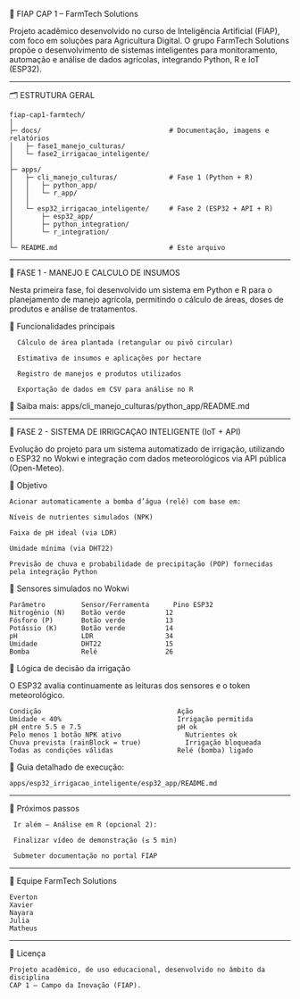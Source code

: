 🌾 FIAP CAP 1 – FarmTech Solutions

  Projeto acadêmico desenvolvido no curso de Inteligência Artificial (FIAP), com foco em soluções para Agricultura Digital.
  O grupo FarmTech Solutions propõe o desenvolvimento de sistemas inteligentes para monitoramento, automação e análise de dados agrícolas, integrando Python, R e IoT (ESP32).

___________________________________________________________________________
🗂 ESTRUTURA GERAL

    fiap-cap1-farmtech/
    │
    ├─ docs/                                # Documentação, imagens e relatórios
    │   ├─ fase1_manejo_culturas/
    │   └─ fase2_irrigacao_inteligente/
    │
    ├─ apps/
    │   ├─ cli_manejo_culturas/             # Fase 1 (Python + R)
    │   │   ├─ python_app/
    │   │   └─ r_app/
    │   │
    │   └─ esp32_irrigacao_inteligente/     # Fase 2 (ESP32 + API + R)
    │       ├─ esp32_app/
    │       ├─ python_integration/
    │       └─ r_integration/
    │
    └─ README.md                            # Este arquivo

___________________________________________________________________________
📘 FASE 1 - MANEJO E CALCULO DE INSUMOS

Nesta primeira fase, foi desenvolvido um sistema em Python e R para o planejamento de manejo agrícola, permitindo o cálculo de áreas, doses de produtos e análise de tratamentos.

🔹 Funcionalidades principais

      Cálculo de área plantada (retangular ou pivô circular)

      Estimativa de insumos e aplicações por hectare

      Registro de manejos e produtos utilizados

      Exportação de dados em CSV para análise no R

🔗 Saiba mais: apps/cli_manejo_culturas/python_app/README.md


___________________________________________________________________________
📘 FASE 2 - SISTEMA DE IRRIGCAÇAO INTELIGENTE (IoT + API)

Evolução do projeto para um sistema automatizado de irrigação, utilizando o ESP32 no Wokwi e integração com dados meteorológicos via API pública (Open-Meteo).

🎯 Objetivo

    Acionar automaticamente a bomba d’água (relé) com base em:

    Níveis de nutrientes simulados (NPK)

    Faixa de pH ideal (via LDR)

    Umidade mínima (via DHT22)

    Previsão de chuva e probabilidade de precipitação (POP) fornecidas pela integração Python

🔧 Sensores simulados no Wokwi

    Parâmetro	      Sensor/Ferramenta      Pino ESP32
    Nitrogênio (N)	  Botão verde          12
    Fósforo (P)	      Botão verde          13
    Potássio (K)      Botão verde          14
    pH                LDR                  34
    Umidade	          DHT22                15
    Bomba             Relé                 26

🔬 Lógica de decisão da irrigação

O ESP32 avalia continuamente as leituras dos sensores e o token meteorológico.

    Condição                                  Ação
    Umidade < 40%                             Irrigação permitida
    pH entre 5.5 e 7.5	                      pH ok
    Pelo menos 1 botão NPK ativo	            Nutrientes ok
    Chuva prevista (rainBlock = true)	        Irrigação bloqueada
    Todas as condições válidas	              Relé (bomba) ligado

🔗 Guia detalhado de execução:
    
    apps/esp32_irrigacao_inteligente/esp32_app/README.md


___________________________________________________________________________
🚀 Próximos passos

     Ir além – Análise em R (opcional 2):
     
     Finalizar vídeo de demonstração (≤ 5 min)

     Submeter documentação no portal FIAP

     
___________________________________________________________________________   
👥 Equipe FarmTech Solutions

    Everton
    Xavier	           
    Nayara	            
    Julia
    Matheus

___________________________________________________________________________
🧾 Licença

    Projeto acadêmico, de uso educacional, desenvolvido no âmbito da disciplina
    CAP 1 – Campo da Inovação (FIAP).
